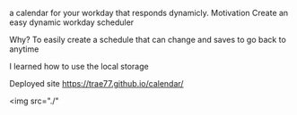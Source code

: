 a calendar for your workday that responds dynamicly.
Motivation
Create an easy dynamic workday scheduler

Why?
To easily create a schedule that can change and saves to go back to anytime

I learned how to use the local storage 

Deployed site
https://trae77.github.io/calendar/

<img src="./" 